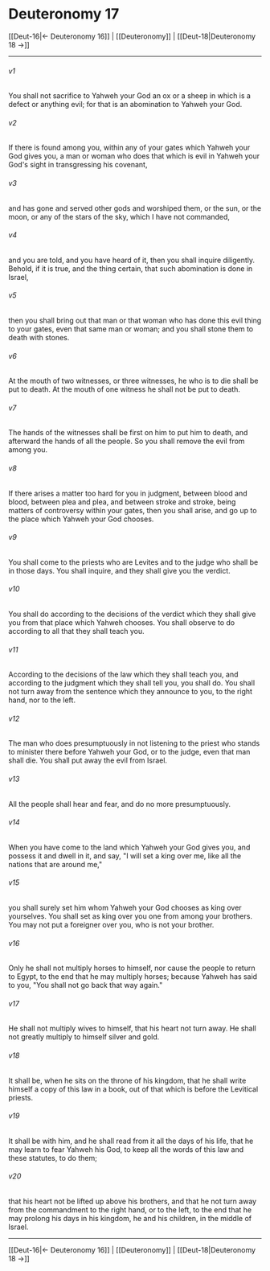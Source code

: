 # Deuteronomy 17

[[Deut-16|← Deuteronomy 16]] | [[Deuteronomy]] | [[Deut-18|Deuteronomy 18 →]]
***



###### v1 
You shall not sacrifice to Yahweh your God an ox or a sheep in which is a defect or anything evil; for that is an abomination to Yahweh your God. 

###### v2 
If there is found among you, within any of your gates which Yahweh your God gives you, a man or woman who does that which is evil in Yahweh your God's sight in transgressing his covenant, 

###### v3 
and has gone and served other gods and worshiped them, or the sun, or the moon, or any of the stars of the sky, which I have not commanded, 

###### v4 
and you are told, and you have heard of it, then you shall inquire diligently. Behold, if it is true, and the thing certain, that such abomination is done in Israel, 

###### v5 
then you shall bring out that man or that woman who has done this evil thing to your gates, even that same man or woman; and you shall stone them to death with stones. 

###### v6 
At the mouth of two witnesses, or three witnesses, he who is to die shall be put to death. At the mouth of one witness he shall not be put to death. 

###### v7 
The hands of the witnesses shall be first on him to put him to death, and afterward the hands of all the people. So you shall remove the evil from among you. 

###### v8 
If there arises a matter too hard for you in judgment, between blood and blood, between plea and plea, and between stroke and stroke, being matters of controversy within your gates, then you shall arise, and go up to the place which Yahweh your God chooses. 

###### v9 
You shall come to the priests who are Levites and to the judge who shall be in those days. You shall inquire, and they shall give you the verdict. 

###### v10 
You shall do according to the decisions of the verdict which they shall give you from that place which Yahweh chooses. You shall observe to do according to all that they shall teach you. 

###### v11 
According to the decisions of the law which they shall teach you, and according to the judgment which they shall tell you, you shall do. You shall not turn away from the sentence which they announce to you, to the right hand, nor to the left. 

###### v12 
The man who does presumptuously in not listening to the priest who stands to minister there before Yahweh your God, or to the judge, even that man shall die. You shall put away the evil from Israel. 

###### v13 
All the people shall hear and fear, and do no more presumptuously. 

###### v14 
When you have come to the land which Yahweh your God gives you, and possess it and dwell in it, and say, "I will set a king over me, like all the nations that are around me," 

###### v15 
you shall surely set him whom Yahweh your God chooses as king over yourselves. You shall set as king over you one from among your brothers. You may not put a foreigner over you, who is not your brother. 

###### v16 
Only he shall not multiply horses to himself, nor cause the people to return to Egypt, to the end that he may multiply horses; because Yahweh has said to you, "You shall not go back that way again." 

###### v17 
He shall not multiply wives to himself, that his heart not turn away. He shall not greatly multiply to himself silver and gold. 

###### v18 
It shall be, when he sits on the throne of his kingdom, that he shall write himself a copy of this law in a book, out of that which is before the Levitical priests. 

###### v19 
It shall be with him, and he shall read from it all the days of his life, that he may learn to fear Yahweh his God, to keep all the words of this law and these statutes, to do them; 

###### v20 
that his heart not be lifted up above his brothers, and that he not turn away from the commandment to the right hand, or to the left, to the end that he may prolong his days in his kingdom, he and his children, in the middle of Israel.

***
[[Deut-16|← Deuteronomy 16]] | [[Deuteronomy]] | [[Deut-18|Deuteronomy 18 →]]

